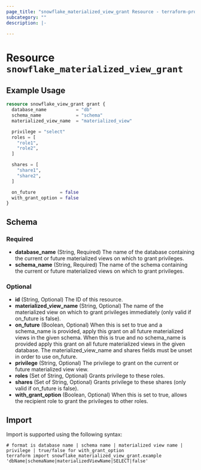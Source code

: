 ```yaml
---
page_title: "snowflake_materialized_view_grant Resource - terraform-provider-snowflake-back"
subcategory: ""
description: |-
  
---
```


# Resource `snowflake_materialized_view_grant`



## Example Usage

```terraform
resource snowflake_view_grant grant {
  database_name           = "db"
  schema_name             = "schema"
  materialized_view_name  = "materialized_view"

  privilege = "select"
  roles = [
    "role1",
    "role2",
  ]

  shares = [
    "share1",
    "share2",
  ]

  on_future         = false
  with_grant_option = false
}
```

## Schema

### Required

- **database_name** (String, Required) The name of the database containing the current or future materialized views on which to grant privileges.
- **schema_name** (String, Required) The name of the schema containing the current or future materialized views on which to grant privileges.

### Optional

- **id** (String, Optional) The ID of this resource.
- **materialized_view_name** (String, Optional) The name of the materialized view on which to grant privileges immediately (only valid if on_future is false).
- **on_future** (Boolean, Optional) When this is set to true and a schema_name is provided, apply this grant on all future materialized views in the given schema. When this is true and no schema_name is provided apply this grant on all future materialized views in the given database. The materialized_view_name and shares fields must be unset in order to use on_future.
- **privilege** (String, Optional) The privilege to grant on the current or future materialized view view.
- **roles** (Set of String, Optional) Grants privilege to these roles.
- **shares** (Set of String, Optional) Grants privilege to these shares (only valid if on_future is false).
- **with_grant_option** (Boolean, Optional) When this is set to true, allows the recipient role to grant the privileges to other roles.

## Import

Import is supported using the following syntax:

```shell
# format is database name | schema name | materialized view name | privilege | true/false for with_grant_option
terraform import snowflake_materialized_view_grant.example 'dbName|schemaName|materializedViewName|SELECT|false'
```

